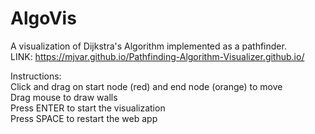# AlgoVis
A visualization of Dijkstra's Algorithm implemented as a pathfinder.  
LINK: https://mjvar.github.io/Pathfinding-Algorithm-Visualizer.github.io/

Instructions:  
Click and drag on start node (red) and end node (orange) to move  
Drag mouse to draw walls  
Press ENTER to start the visualization  
Press SPACE to restart the web app  
